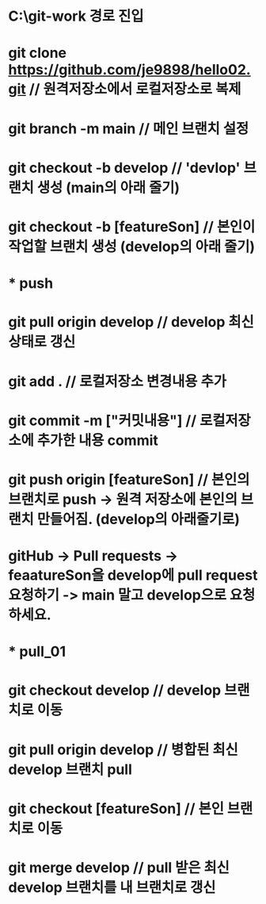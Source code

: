 # C:\git-work 경로 진입
# git clone https://github.com/je9898/hello02.git  // 원격저장소에서 로컬저장소로 복제
# git branch -m main  // 메인 브랜치 설정
# git checkout -b develop  // 'devlop' 브랜치 생성 (main의 아래 줄기)
# git checkout -b [featureSon]  // 본인이 작업할 브랜치 생성 (develop의 아래 줄기) 
# 
# 
# * push
# git pull origin develop  // develop 최신상태로 갱신
# git add .  // 로컬저장소 변경내용 추가
# git commit -m ["커밋내용"]  // 로컬저장소에 추가한 내용 commit
# git push origin [featureSon]  // 본인의 브랜치로 push -> 원격 저장소에 본인의 브랜치 만들어짐. (develop의 아래줄기로)
# gitHub -> Pull requests -> feaatureSon을 develop에 pull request 요청하기 -> main 말고 develop으로 요청하세요.
# 
# 
# * pull_01
# git checkout develop  // develop 브랜치로 이동
# git pull origin develop  // 병합된 최신 develop 브랜치 pull
# git checkout [featureSon]  // 본인 브랜치로 이동
# git merge develop  // pull 받은 최신 develop 브랜치를 내 브랜치로 갱신

